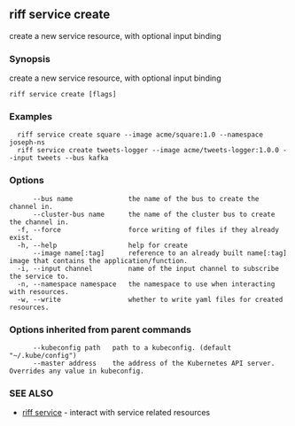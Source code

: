 ## riff service create

create a new service resource, with optional input binding

### Synopsis

create a new service resource, with optional input binding

```
riff service create [flags]
```

### Examples

```
  riff service create square --image acme/square:1.0 --namespace joseph-ns
  riff service create tweets-logger --image acme/tweets-logger:1.0.0 --input tweets --bus kafka
```

### Options

```
      --bus name              the name of the bus to create the channel in.
      --cluster-bus name      the name of the cluster bus to create the channel in.
  -f, --force                 force writing of files if they already exist.
  -h, --help                  help for create
      --image name[:tag]      reference to an already built name[:tag] image that contains the application/function.
  -i, --input channel         name of the input channel to subscribe the service to.
  -n, --namespace namespace   the namespace to use when interacting with resources.
  -w, --write                 whether to write yaml files for created resources.
```

### Options inherited from parent commands

```
      --kubeconfig path   path to a kubeconfig. (default "~/.kube/config")
      --master address    the address of the Kubernetes API server. Overrides any value in kubeconfig.
```

### SEE ALSO

* [riff service](riff_service.md)	 - interact with service related resources

